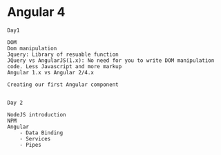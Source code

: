 # Angular 4

    Day1
    
    DOM
    Dom manipulation
    Jquery: Library of resuable function
    JQuery vs AngularJS(1.x): No need for you to write DOM manipulation code. Less Javascript and more markup
    Angular 1.x vs Angular 2/4.x

    Creating our first Angular component


    Day 2
    
    NodeJS introduction
    NPM 
    Angular 
        - Data Binding
        - Services
        - Pipes
